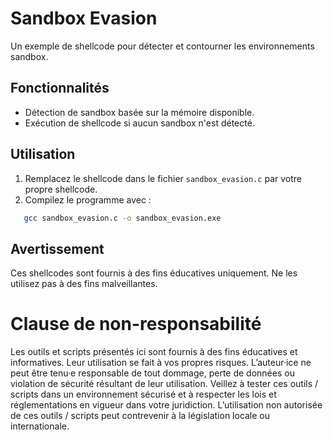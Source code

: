 # Sandbox Evasion

Un exemple de shellcode pour détecter et contourner les environnements sandbox.

## Fonctionnalités
- Détection de sandbox basée sur la mémoire disponible.
- Exécution de shellcode si aucun sandbox n'est détecté.

## Utilisation
1. Remplacez le shellcode dans le fichier `sandbox_evasion.c` par votre propre shellcode.
2. Compilez le programme avec :
```bash
   gcc sandbox_evasion.c -o sandbox_evasion.exe
 ```

## Avertissement
Ces shellcodes sont fournis à des fins éducatives uniquement. Ne les utilisez pas à des fins malveillantes.

# Clause de non-responsabilité
Les outils et scripts présentés ici sont fournis à des fins éducatives et informatives. Leur utilisation se fait à vos propres risques. L’auteur·ice ne peut être tenu·e responsable de tout dommage, perte de données ou violation de sécurité résultant de leur utilisation. Veillez à tester ces outils / scripts dans un environnement sécurisé et à respecter les lois et réglementations en vigueur dans votre juridiction. L’utilisation non autorisée de ces outils / scripts peut contrevenir à la législation locale ou internationale.